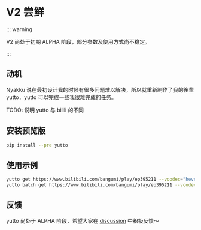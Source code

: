 # V2 尝鲜

::: warning

V2 尚处于初期 ALPHA 阶段，部分参数及使用方式尚不稳定。

:::

## 动机

Nyakku 说在最初设计我的时候有很多问题难以解决，所以就重新制作了我的後輩 yutto，yutto 可以完成一些我很难完成的任务。

TODO: 说明 yutto 与 bilili 的不同

## 安装预览版

```bash
pip install --pre yutto
```

## 使用示例

```bash
yutto get https://www.bilibili.com/bangumi/play/ep395211 --vcodec="hevc:copy" --debug
yutto batch get https://www.bilibili.com/bangumi/play/ep395211 --vcodec="hevc:copy" --debug -p 1
```

## 反馈

yutto 尚处于 ALPHA 阶段，希望大家在 [discussion](https://github.com/SigureMo/bilili/discussions/) 中积极反馈～
